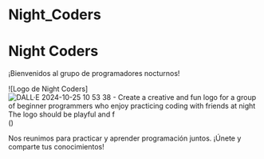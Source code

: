 # Night_Coders
# Night Coders

¡Bienvenidos al grupo de programadores nocturnos!

![Logo de Night Coders]![DALL·E 2024-10-25 10 53 38 - Create a creative and fun logo for a group of beginner programmers who enjoy practicing coding with friends at night  The logo should be playful and f](https://github.com/user-attachments/assets/aa7471ee-b541-4b1d-9afe-cc25bb734663)
()

Nos reunimos para practicar y aprender programación juntos. ¡Únete y comparte tus conocimientos!
